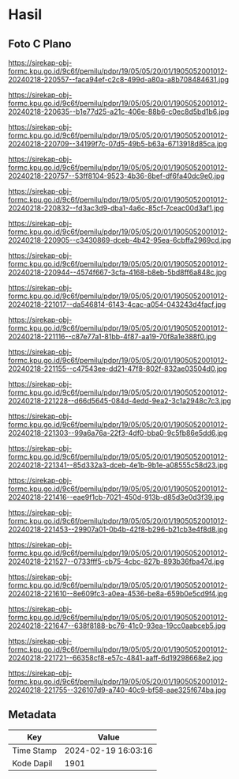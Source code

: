 # Hasil

## Foto C Plano

https://sirekap-obj-formc.kpu.go.id/9c6f/pemilu/pdpr/19/05/05/20/01/1905052001012-20240218-220557--faca94ef-c2c8-499d-a80a-a8b708484631.jpg

https://sirekap-obj-formc.kpu.go.id/9c6f/pemilu/pdpr/19/05/05/20/01/1905052001012-20240218-220635--b1e77d25-a21c-406e-88b6-c0ec8d5bd1b6.jpg

https://sirekap-obj-formc.kpu.go.id/9c6f/pemilu/pdpr/19/05/05/20/01/1905052001012-20240218-220709--34199f7c-07d5-49b5-b63a-6713918d85ca.jpg

https://sirekap-obj-formc.kpu.go.id/9c6f/pemilu/pdpr/19/05/05/20/01/1905052001012-20240218-220757--53ff8104-9523-4b36-8bef-df6fa40dc9e0.jpg

https://sirekap-obj-formc.kpu.go.id/9c6f/pemilu/pdpr/19/05/05/20/01/1905052001012-20240218-220832--fd3ac3d9-dba1-4a6c-85cf-7ceac00d3af1.jpg

https://sirekap-obj-formc.kpu.go.id/9c6f/pemilu/pdpr/19/05/05/20/01/1905052001012-20240218-220905--c3430869-dceb-4b42-95ea-6cbffa2969cd.jpg

https://sirekap-obj-formc.kpu.go.id/9c6f/pemilu/pdpr/19/05/05/20/01/1905052001012-20240218-220944--4574f667-3cfa-4168-b8eb-5bd8ff6a848c.jpg

https://sirekap-obj-formc.kpu.go.id/9c6f/pemilu/pdpr/19/05/05/20/01/1905052001012-20240218-221017--da546814-6143-4cac-a054-043243d4facf.jpg

https://sirekap-obj-formc.kpu.go.id/9c6f/pemilu/pdpr/19/05/05/20/01/1905052001012-20240218-221116--c87e77a1-81bb-4f87-aa19-70f8a1e388f0.jpg

https://sirekap-obj-formc.kpu.go.id/9c6f/pemilu/pdpr/19/05/05/20/01/1905052001012-20240218-221155--c47543ee-dd21-47f8-802f-832ae03504d0.jpg

https://sirekap-obj-formc.kpu.go.id/9c6f/pemilu/pdpr/19/05/05/20/01/1905052001012-20240218-221228--d66d5645-084d-4edd-9ea2-3c1a2948c7c3.jpg

https://sirekap-obj-formc.kpu.go.id/9c6f/pemilu/pdpr/19/05/05/20/01/1905052001012-20240218-221303--99a6a76a-22f3-4df0-bba0-9c5fb86e5dd6.jpg

https://sirekap-obj-formc.kpu.go.id/9c6f/pemilu/pdpr/19/05/05/20/01/1905052001012-20240218-221341--85d332a3-dceb-4e1b-9b1e-a08555c58d23.jpg

https://sirekap-obj-formc.kpu.go.id/9c6f/pemilu/pdpr/19/05/05/20/01/1905052001012-20240218-221416--eae9f1cb-7021-450d-913b-d85d3e0d3f39.jpg

https://sirekap-obj-formc.kpu.go.id/9c6f/pemilu/pdpr/19/05/05/20/01/1905052001012-20240218-221453--29907a01-0b4b-42f8-b296-b21cb3e4f8d8.jpg

https://sirekap-obj-formc.kpu.go.id/9c6f/pemilu/pdpr/19/05/05/20/01/1905052001012-20240218-221527--0733fff5-cb75-4cbc-827b-893b36fba47d.jpg

https://sirekap-obj-formc.kpu.go.id/9c6f/pemilu/pdpr/19/05/05/20/01/1905052001012-20240218-221610--8e609fc3-a0ea-4536-be8a-659b0e5cd9f4.jpg

https://sirekap-obj-formc.kpu.go.id/9c6f/pemilu/pdpr/19/05/05/20/01/1905052001012-20240218-221647--638f8188-bc76-41c0-93ea-19cc0aabceb5.jpg

https://sirekap-obj-formc.kpu.go.id/9c6f/pemilu/pdpr/19/05/05/20/01/1905052001012-20240218-221721--66358cf8-e57c-4841-aaff-6d19298668e2.jpg

https://sirekap-obj-formc.kpu.go.id/9c6f/pemilu/pdpr/19/05/05/20/01/1905052001012-20240218-221755--326107d9-a740-40c9-bf58-aae325f674ba.jpg


## Metadata

| Key        | Value               |
| ---------- | ------------------- |
| Time Stamp | 2024-02-19 16:03:16 |
| Kode Dapil | 1901                |



